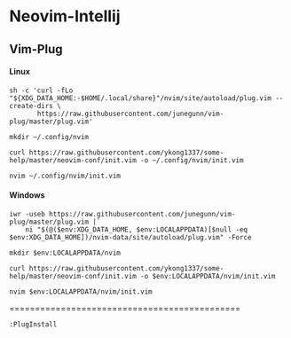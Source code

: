 # Neovim-Intellij

## Vim-Plug

#### Linux

```
sh -c 'curl -fLo "${XDG_DATA_HOME:-$HOME/.local/share}"/nvim/site/autoload/plug.vim --create-dirs \
       https://raw.githubusercontent.com/junegunn/vim-plug/master/plug.vim'
```

```
mkdir ~/.config/nvim
```

```
curl https://raw.githubusercontent.com/ykong1337/some-help/master/neovim-conf/init.vim -o ~/.config/nvim/init.vim
```

```
nvim ~/.config/nvim/init.vim
```

#### Windows

```
iwr -useb https://raw.githubusercontent.com/junegunn/vim-plug/master/plug.vim |`
    ni "$(@($env:XDG_DATA_HOME, $env:LOCALAPPDATA)[$null -eq $env:XDG_DATA_HOME])/nvim-data/site/autoload/plug.vim" -Force
```

```
mkdir $env:LOCALAPPDATA/nvim
```

```
curl https://raw.githubusercontent.com/ykong1337/some-help/master/neovim-conf/init.vim -o $env:LOCALAPPDATA/nvim/init.vim
```

```
nvim $env:LOCALAPPDATA/nvim/init.vim
```

=============================================

```
:PlugInstall
```
